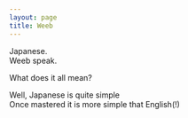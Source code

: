 ```yaml
---
layout: page
title: Weeb
---
```


Japanese.</br>
Weeb speak.</br>

What does it all mean?</br>

Well, Japanese is quite simple</br>
Once mastered it is more simple that English(!)</br>


